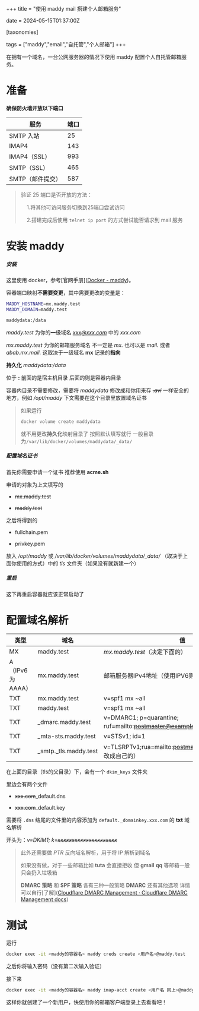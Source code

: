 +++
title =  "使用 maddy mail 搭建个人邮箱服务"

date = 2024-05-15T01:37:00Z



[taxonomies]

tags = ["maddy","email","自托管","个人邮箱"]
+++

在拥有一个域名，一台公网服务器的情况下使用 maddy 配置个人自托管邮箱服务。

<!--more-->

# 准备

**确保防火墙开放以下端口**

| 服务         | 端口  |
| ---------- | --- |
| SMTP 入站    | 25  |
| IMAP4      | 143 |
| IMAP4（SSL） | 993 |
| SMTP（SSL）  | 465 |
| SMTP（邮件提交） | 587 |

> 验证 25 端口是否开放的方法：
> 
>     1.将其他可访问服务切换到25端口尝试访问
> 
>     2.搭建完成后使用 `telnet ip port` 的方式尝试能否请求到 mail 服务



# 安装 maddy

##### 安装

这里使用 docker，参考[官网手册]([Docker - maddy](https://maddy.email/docker/))。

容器端口映射**不需要变更**，其中需要更改的变量是：

```bash
MADDY_HOSTNAME=mx.maddy.test
MADDY_DOMAIN=maddy.test

maddydata:/data
```

*maddy.test* 为你的~~一级~~域名 *xxx@xxx.com* 中的 *xxx.com*

*mx.maddy.test* 为你的邮箱服务域名 不一定是 *mx.* 也可以是 *mail.* 或者 *abab.mx.mail.* 这取决于一级域名 **mx** 记录的**指向**



**持久化** *maddydata:/data* 

位于 **:**  前面的是宿主机目录 后面的则是容器内目录

容器内目录不需要修改，需要将 *maddydata* 修改成和你用来存 *~~.avi~~* 一样安全的地方，例如 */opt/maddy*  下文需要在这个目录里放置域名证书



> 如果运行
> 
> ```bash
> docker volume create maddydata
> ```
> 
> 就不用更改**持久化**映射目录了 按照默认填写就行 一般目录为`/var/lib/docker/volumes/maddydata/_data/`



##### 配置域名证书

首先你需要申请一个证书 推荐使用 **acme.sh**

申请的对象为上文填写的 

- ~~mx.maddy.test~~

- ~~maddy.test~~



之后将得到的

- fullchain.pem

- privkey.pem

放入 */opt/maddy* 或 */var/lib/docker/volumes/maddydata/_data/*  （取决于上面你使用的方式）中的 *tls* 文件夹（如果没有就新建一个）



##### 重启

这下再重启容器就应该正常启动了



# 配置域名解析

| 类型           | 域名                    | 值                                                                     |
| ------------ | --------------------- | --------------------------------------------------------------------- |
| MX           | maddy.test            | *mx.maddy.test*（决定下面的）                                                |
| A（IPv6为AAAA） | mx.maddy.test         | 邮箱服务器IPv4地址（使用IPV6则替换即可）                                              |
| TXT          | mx.maddy.test         | v=spf1 mx ~all                                                        |
| TXT          | maddy.test            | v=spf1 mx ~all                                                        |
| TXT          | _dmarc.maddy.test     | v=DMARC1; p=quarantine; ruf=mailto:~~postmaster@example.com~~（修改成自己的） |
| TXT          | _mta-sts.maddy.test   | v=STSv1; id=1                                                         |
| TXT          | _smtp._tls.maddy.test | v=TLSRPTv1;rua=mailto:~~postmaster@example.com~~ （修改成自己的）             |

在上面的目录（tls的父目录）下，会有一个 `dkim_keys` 文件夹

里边会有两个文件

- ~~xxx.com~~_default.dns

- ~~xxx.com~~_default.key



需要将 `.dns` 结尾的文件里的内容添加为 `default._domainkey.xxx.com` 的 **txt** 域名解析

开头为：*v=DKIM1; k=~~xxxxxxxxxxxxxxxxxxxxx~~*



> 此外还需要做 *PTR* 反向域名解析，用于将 IP 解析到域名
> 
> 如果没有做，对于一些邮箱比如 **tuta** 会直接拒收 但 **gmail** **qq** 等邮箱一般只会扔入垃圾箱
> 
> **DMARC 策略** 和 **SPF 策略**  各有三种一般策略 **DMARC** 还有其他选项 详情可以自行[了解]([Cloudflare DMARC Management · Cloudflare DMARC Management docs](https://developers.cloudflare.com/dmarc-management/))



# 测试

运行

```bash
docker exec -it <maddy的容器名> maddy creds create <用户名>@maddy.test
```

之后你将输入密码（没有第二次输入验证）

接下来

```bash
docker exec -it <maddy的容器名> maddy imap-acct create <用户名 同上>@maddy.test
```

这样你就创建了一个新用户，快使用你的邮箱客户端登录上去看看吧！
